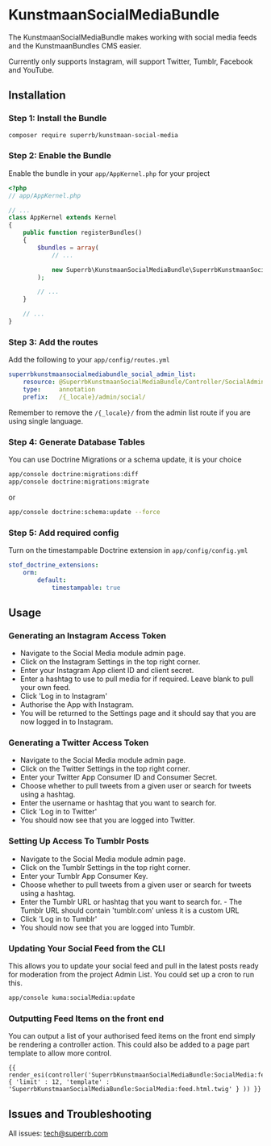 # KunstmaanSocialMediaBundle

The KunstmaanSocialMediaBundle makes working with social media feeds and the KunstmaanBundles CMS easier.

Currently only supports Instagram, will support Twitter, Tumblr, Facebook and YouTube.

## Installation

### Step 1: Install the Bundle

```bash
composer require superrb/kunstmaan-social-media
```

### Step 2: Enable the Bundle

Enable the bundle in your `app/AppKernel.php` for your project

```php
<?php
// app/AppKernel.php

// ...
class AppKernel extends Kernel
{
    public function registerBundles()
    {
        $bundles = array(
            // ...

            new Superrb\KunstmaanSocialMediaBundle\SuperrbKunstmaanSocialMediaBundle(),
        );

        // ...
    }

    // ...
}
```

### Step 3: Add the routes

Add the following to your `app/config/routes.yml`

```yml
superrbkunstmaansocialmediabundle_social_admin_list:
    resource: @SuperrbKunstmaanSocialMediaBundle/Controller/SocialAdminListController.php
    type:     annotation
    prefix:   /{_locale}/admin/social/
```

Remember to remove the `/{_locale}/` from the admin list route if you are using single language.

### Step 4: Generate Database Tables

You can use Doctrine Migrations or a schema update, it is your choice

```bash
app/console doctrine:migrations:diff
app/console doctrine:migrations:migrate
```
or
```bash
app/console doctrine:schema:update --force
```

### Step 5: Add required config

Turn on the timestampable Doctrine extension in `app/config/config.yml`

```yml
stof_doctrine_extensions:
    orm:
        default:
            timestampable: true
```

## Usage

### Generating an Instagram Access Token

 * Navigate to the Social Media module admin page.
 * Click on the Instagram Settings in the top right corner.
 * Enter your Instagram App client ID and client secret.
 * Enter a hashtag to use to pull media for if required. Leave blank to pull your own feed.
 * Click 'Log in to Instagram'
 * Authorise the App with Instagram.
 * You will be returned to the Settings page and it should say that you are now logged in to Instagram.
 
### Generating a Twitter Access Token

 * Navigate to the Social Media module admin page.
 * Click on the Twitter Settings in the top right corner.
 * Enter your Twitter App Consumer ID and Consumer Secret.
 * Choose whether to pull tweets from a given user or search for tweets using a hashtag.
 * Enter the username or hashtag that you want to search for.
 * Click 'Log in to Twitter'
 * You should now see that you are logged into Twitter.

### Setting Up Access To Tumblr Posts

  * Navigate to the Social Media module admin page.
  * Click on the Tumblr Settings in the top right corner.
  * Enter your Tumblr App Consumer Key.
  * Choose whether to pull tweets from a given user or search for tweets using a hashtag.
  * Enter the Tumblr URL or hashtag that you want to search for. - The Tumblr URL should contain 'tumblr.com' unless it is a custom URL
  * Click 'Log in to Tumblr'
  * You should now see that you are logged into Tumblr.
 
### Updating Your Social Feed from the CLI

This allows you to update your social feed and pull in the latest posts ready for moderation from the project Admin List. You could set up a cron to run this.

```bash
app/console kuma:socialMedia:update
```

### Outputting Feed Items on the front end

You can output a list of your authorised feed items on the front end simply be rendering a controller action. This could also be added to a page part template to allow more control.

```twig
{{ render_esi(controller('SuperrbKunstmaanSocialMediaBundle:SocialMedia:feed', { 'limit' : 12, 'template' : 'SuperrbKunstmaanSocialMediaBundle:SocialMedia:feed.html.twig' } )) }}
```

## Issues and Troubleshooting

All issues: tech@superrb.com
